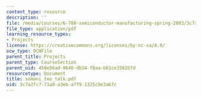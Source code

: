 ```yaml
---
content_type: resource
description: ''
file: /media/courses/6-780-semiconductor-manufacturing-spring-2003/3c7a2fc771a0a3eba7f91325c9e3a67c_somani_teo_talk.pdf
file_type: application/pdf
learning_resource_types:
- Projects
license: https://creativecommons.org/licenses/by-nc-sa/4.0/
ocw_type: OCWFile
parent_title: Projects
parent_type: CourseSection
parent_uid: 450e56ad-9640-db34-f8aa-b61ce3502b7d
resourcetype: Document
title: somani_teo_talk.pdf
uid: 3c7a2fc7-71a0-a3eb-a7f9-1325c9e3a67c
---
```

